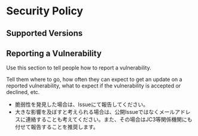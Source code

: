 # Security Policy

## Supported Versions

## Reporting a Vulnerability

Use this section to tell people how to report a vulnerability.

Tell them where to go, how often they can expect to get an update on a
reported vulnerability, what to expect if the vulnerability is accepted or
declined, etc.

- 脆弱性を発見した場合は、Issueにて報告してください。
- 大きな影響を及ぼすと考えられる場合は、公開Issueではなくメールアドレスに連絡することも考えてください。また、その場合はJC3等関係機関にも付せて報告することを推奨します。
